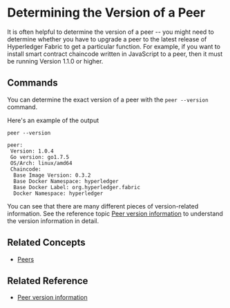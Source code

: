 # Determining the Version of a Peer

It is often helpful to determine the version of a peer -- you might need to determine whether you have to upgrade a peer to the latest release of Hyperledger Fabric to get a particular function. For example, if you want to install smart contract chaincode written in JavaScript to a peer, then it must be running Version 1.1.0 or higher.

## Commands

You can determine the exact version of a peer with the `peer --version` command.

Here's an example of the output

```
peer --version

peer:
 Version: 1.0.4
 Go version: go1.7.5
 OS/Arch: linux/amd64
 Chaincode:
  Base Image Version: 0.3.2
  Base Docker Namespace: hyperledger
  Base Docker Label: org.hyperledger.fabric
  Docker Namespace: hyperledger
```

You can see that there are many different pieces of version-related information.  See the reference topic [Peer version information](../Advanced/Peer/VersionInfo.md) to understand the version information in detail.

## Related Concepts
+ [Peers](../../KeyConcepts/Peers/Peers.md)

## Related Reference
+ [Peer version information](../Advanced/Peer/VersionInfo.md)
